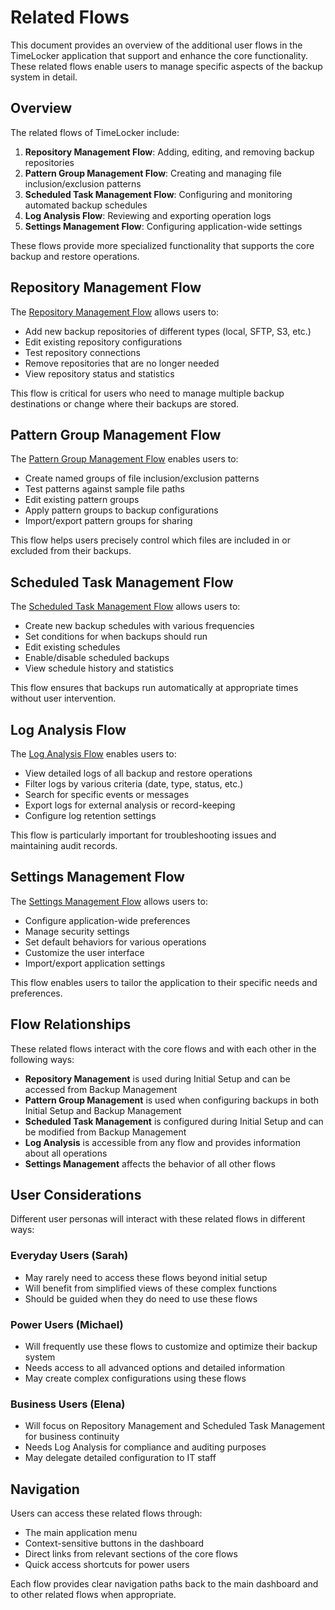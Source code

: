 # Related Flows

This document provides an overview of the additional user flows in the TimeLocker application that support and enhance the core functionality. These related
flows enable users to manage specific aspects of the backup system in detail.

## Overview

The related flows of TimeLocker include:

1. **Repository Management Flow**: Adding, editing, and removing backup repositories
2. **Pattern Group Management Flow**: Creating and managing file inclusion/exclusion patterns
3. **Scheduled Task Management Flow**: Configuring and monitoring automated backup schedules
4. **Log Analysis Flow**: Reviewing and exporting operation logs
5. **Settings Management Flow**: Configuring application-wide settings

These flows provide more specialized functionality that supports the core backup and restore operations.

## Repository Management Flow

The [Repository Management Flow](repository-management-flow.md) allows users to:

- Add new backup repositories of different types (local, SFTP, S3, etc.)
- Edit existing repository configurations
- Test repository connections
- Remove repositories that are no longer needed
- View repository status and statistics

This flow is critical for users who need to manage multiple backup destinations or change where their backups are stored.

## Pattern Group Management Flow

The [Pattern Group Management Flow](pattern-group-management-flow.md) enables users to:

- Create named groups of file inclusion/exclusion patterns
- Test patterns against sample file paths
- Edit existing pattern groups
- Apply pattern groups to backup configurations
- Import/export pattern groups for sharing

This flow helps users precisely control which files are included in or excluded from their backups.

## Scheduled Task Management Flow

The [Scheduled Task Management Flow](scheduled-task-management-flow.md) allows users to:

- Create new backup schedules with various frequencies
- Set conditions for when backups should run
- Edit existing schedules
- Enable/disable scheduled backups
- View schedule history and statistics

This flow ensures that backups run automatically at appropriate times without user intervention.

## Log Analysis Flow

The [Log Analysis Flow](log-analysis-flow.md) enables users to:

- View detailed logs of all backup and restore operations
- Filter logs by various criteria (date, type, status, etc.)
- Search for specific events or messages
- Export logs for external analysis or record-keeping
- Configure log retention settings

This flow is particularly important for troubleshooting issues and maintaining audit records.

## Settings Management Flow

The [Settings Management Flow](settings-management-flow.md) allows users to:

- Configure application-wide preferences
- Manage security settings
- Set default behaviors for various operations
- Customize the user interface
- Import/export application settings

This flow enables users to tailor the application to their specific needs and preferences.

## Flow Relationships

These related flows interact with the core flows and with each other in the following ways:

- **Repository Management** is used during Initial Setup and can be accessed from Backup Management
- **Pattern Group Management** is used when configuring backups in both Initial Setup and Backup Management
- **Scheduled Task Management** is configured during Initial Setup and can be modified from Backup Management
- **Log Analysis** is accessible from any flow and provides information about all operations
- **Settings Management** affects the behavior of all other flows

## User Considerations

Different user personas will interact with these related flows in different ways:

### Everyday Users (Sarah)

- May rarely need to access these flows beyond initial setup
- Will benefit from simplified views of these complex functions
- Should be guided when they do need to use these flows

### Power Users (Michael)

- Will frequently use these flows to customize and optimize their backup system
- Needs access to all advanced options and detailed information
- May create complex configurations using these flows

### Business Users (Elena)

- Will focus on Repository Management and Scheduled Task Management for business continuity
- Needs Log Analysis for compliance and auditing purposes
- May delegate detailed configuration to IT staff

## Navigation

Users can access these related flows through:

- The main application menu
- Context-sensitive buttons in the dashboard
- Direct links from relevant sections of the core flows
- Quick access shortcuts for power users

Each flow provides clear navigation paths back to the main dashboard and to other related flows when appropriate.